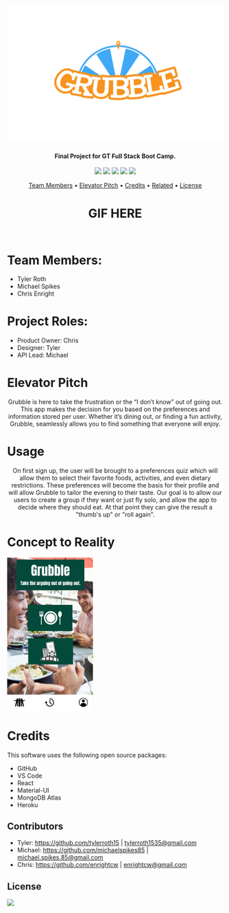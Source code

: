 <h1 align=center>
<br>
  <img src="./client/src/assets/images/Grubble-Logo.png" alt="Grubble" width="800"></img>
  <br>

</h1>

<h4 align="center">Final Project for GT Full Stack Boot Camp.</h4>

<!-- ![GIF demo](img/demo.gif) -->

<p align="center">
  <a href= "https://github.com/enrightcw/project3/projects/1"><img src= "https://img.shields.io/github/issues/enrightcw/project3"></a>
  <a href="https://github.com/enrightcw/project3/stargazers"><img src="https://img.shields.io/github/stars/enrightcw/project3.svg?style=plasticr"/></a>
  <a href="https://github.com/enrightcw/project3/commits/master"><img src="https://img.shields.io/github/last-commit/enrightcw/project3.svg?style=plasticr"/></a>
  <a href="https://github.com/enrightcw/project3/commits/master"><img src="https://img.shields.io/github/commit-activity/m/enrightcw/project3.svg?style=plasticr"/></a>
  <a href="https://github.com/enrightcw/project3/pulls/"><img src="https://img.shields.io/github/issues-pr/enrightcw/project3"></a>
</p>


<p align="center">
  <a href="#team-members">Team Members</a> •
  <a href="#elevator-pitch">Elevator Pitch</a> •
  <a href="#credits">Credits</a> •
  <a href="#related">Related</a> •
  <a href="#license">License</a>
</p>

<h1 align=center> GIF HERE </h1>
<br>

# Team Members:
+ Tyler Roth 
+ Michael Spikes
+ Chris Enright

# Project Roles:
+ Product Owner: Chris
+ Designer: Tyler
+ API Lead: Michael

# Elevator Pitch
<p align=center>Grubble is here to take the frustration or the “I don’t know” out of going out.  This app makes the decision for you based on the preferences and information stored per user.  Whether it’s dining out, or finding a fun activity, Grubble, seamlessly allows you to find something that everyone will enjoy.</p>

# Usage

<p align=center>On first sign up, the user will be brought to a preferences quiz which will allow them to select their favorite foods, activities, and even dietary restrictions.  These preferences will become the basis for their profile and will allow Grubble to tailor the evening to their taste.  Our goal is to allow our users to create a group if they want or just fly solo, and allow the app to decide where they should eat.  At that point they can give the result a "thumb's up" or "roll again".</p>

# Concept to Reality
<img src="./client/src/assets/images/Grubble.png" alt="Grubble" width="200"></img>

# Credits

This software uses the following open source packages:
+ GitHub
+ VS Code
+ React
+ Material-UI
+ MongoDB Atlas
+ Heroku

## Contributors
+ Tyler: https://github.com/tylerroth15  |  tylerroth1535@gmail.com
+ Michael: https://github.com/michaelspikes85  |  michael.spikes.85@gmail.com
+ Chris: https://github.com/enrightcw  |  enrightcw@gmail.com

## License

<img src="https://img.shields.io/github/license/enrightcw/project3">
